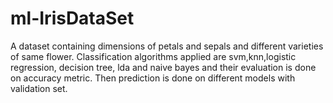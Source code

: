 # ml-IrisDataSet
A dataset containing dimensions of petals and sepals and different varieties of same flower. Classification algorithms applied are svm,knn,logistic regression, decision tree, lda and naive bayes and their evaluation is done on accuracy metric. Then prediction is done on different models with validation set.


